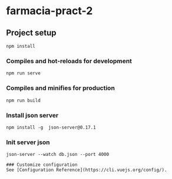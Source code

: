 # farmacia-pract-2

## Project setup
```
npm install
```

### Compiles and hot-reloads for development
```
npm run serve
```

### Compiles and minifies for production
```
npm run build
```

### Install json server
```
npm install -g  json-server@0.17.1
```

### Init server json 
```
json-server --watch db.json --port 4000

### Customize configuration
See [Configuration Reference](https://cli.vuejs.org/config/).
